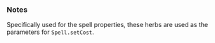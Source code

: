 ### Notes

Specifically used for the spell properties, these herbs are used as the parameters for `Spell.setCost`.
